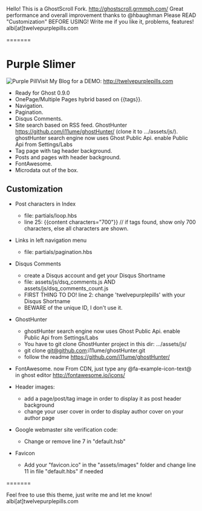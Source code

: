 Hello! This is a GhostScroll Fork. http://ghostscroll.grmmph.com/
Great performance and overall improvement thanks to @hbaughman
Please READ "Customization" BEFORE USING! Write me if you like it, problems, features! albi[at]twelvepurplepills.com

=======

# Purple Slimer
<img src="http://twelvepurplepills.com/content/images/pill.png" alt="Purple Pill" />Visit My Blog for a DEMO: http://twelvepurplepills.com

* Ready for Ghost 0.9.0
* OnePage/Multiple Pages hybrid based on {{tags}}.
* Navigation.
* Pagination.
* Disqus Comments.
* Site search based on RSS feed. GhostHunter https://github.com/i11ume/ghostHunter/ (clone it to .../assets/js/). ghostHunter search engine now uses Ghost Public Api. enable Public Api from Settings/Labs
* Tag page with tag header background.
* Posts and pages with header background.
* FontAwesome.
* Microdata out of the box.

## Customization

* Post characters in Index
  
    * file: partials/loop.hbs
    * line 25: {{content characters="700"}} // if tags found, show only 700 characters, else all characters are shown.
    
* Links in left navigation menu
  
    * file: partials/pagination.hbs
  
* Disqus Comments
  
    * create a Disqus account and get your Disqus Shortname
    * file: assets/js/dsq_comments.js AND assets/js/dsq_comments_count.js
    * FIRST THING TO DO! line 2: change 'twelvepurplepills' with your Disqus Shortname
    * BEWARE of the unique ID, I don't use it.
  
* GhostHunter

    * ghostHunter search engine now uses Ghost Public Api. enable Public Api from Settings/Labs
    * You have to git clone GhostHunter project in this dir: .../assets/js/
    * git clone git@github.com:i11ume/ghostHunter.git
    * follow the readme https://github.com/i11ume/ghostHunter/
    
* FontAwesome. now From CDN, just type any @fa-example-icon-text@ in ghost editor http://fontawesome.io/icons/

* Header images:

    * add a page/post/tag image in order to display it as post header background
    * change your user cover in order to display author cover on your author page
    
* Google webmaster site verification code:

    * Change or remove line 7 in "default.hsb"
    
* Favicon

    * Add your "favicon.ico" in the "assets/images" folder and change line 11 in file "default.hbs" if needed


=======

Feel free to use this theme, just write me and let me know! albi[at]twelvepurplepills.com
